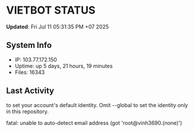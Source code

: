 # VIETBOT STATUS
**Updated**: Fri Jul 11 05:31:35 PM +07 2025

## System Info
- IP: 103.77.172.150
- Uptime: up 5 days, 21 hours, 19 minutes
- Files: 16343

## Last Activity

to set your account's default identity.
Omit --global to set the identity only in this repository.

fatal: unable to auto-detect email address (got 'root@vinh3690.(none)')
